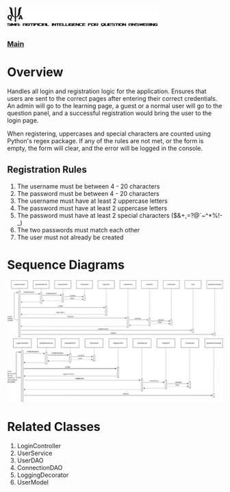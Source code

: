![SAI-QA Logo](Capstone-SAIQA/img/logo.png)
### [Main](/Capstone-SAIQA/README.md)
# Overview
Handles all login and registration logic for the application.  Ensures that users are sent to the correct pages after entering their correct credentials.  An admin will go to the learning page, a guest or a normal user will go to the question panel, and a successful registration would bring the user to the login page.

When registering, uppercases and special characters are counted using Python's regex package.  If any of the rules are not met, or the form is empty, the form will clear, and the error will be logged in the console.

## Registration Rules
1. The username must be between 4 - 20 characters
2. The password must be between 4 - 20 characters
3. The username must have at least 2 uppercase letters
4. The password must have at least 2 uppercase letters
5. The password must have at least 2 special characters ($&+,=?@`~^*%!-_)
6. The two passwords must match each other
7. The user must not already be created

# Sequence Diagrams
![Login Sequence Diagram](/Capstone-SAIQA/img/Login_Diagram.png/)
![Registration Sequence Diagram](/Capstone-SAIQA/img/Registration.png/)

# Related Classes
1. LoginController
2. UserService
3. UserDAO
4. ConnectionDAO
5. LoggingDecorator
6. UserModel